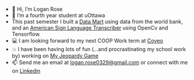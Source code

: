 - 👋 Hi, I’m Logan Rose
- 🌱 I’m a fourth year student at uOttawa
- This past semester I built a [Data Mart](https://github.com/Logan-Rose/world-bank-data-mart) using data from the world bank, and an [American Sign Language Transcriber](https://github.com/Logan-Rose/ASL-transcriber) using OpenCv and Tensorflow.
- 💻 I am looking forward to my next COOP Work term at [Coveo](https://www.coveo.com/en)
- 💥 I have been having lots of fun (...and procrastinating my school work by) working on [My Jeopardy Game](https://github.com/Logan-Rose/jeopardy-game)
- 📫 Send me an email at logan.rose0329@gmail.com or connect with me on [Linkedin](https://www.linkedin.com/in/logan-rose/)
